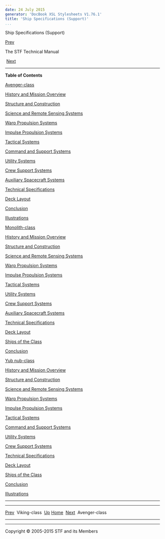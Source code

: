 ```yaml
---
date: 24 July 2015
generator: 'DocBook XSL Stylesheets V1.76.1'
title: 'Ship Specifications (Support)'
...
```


Ship Specifications (Support)

[Prev](viking.html) 

The STF Technical Manual

 [Next](avenger.html)

* * * * *

**Table of Contents**

[Avenger-class](avenger.html)

[History and Mission Overview](avenger.html#idp140478703894160)

[Structure and Construction](avenger.html#idp140478703899152)

[Science and Remote Sensing Systems](avenger.html#idp140478703904336)

[Warp Propulsion Systems](avenger.html#idp140478703917824)

[Impulse Propulsion Systems](avenger.html#idp140478703922944)

[Tactical Systems](avenger.html#idp140478703926112)

[Command and Support Systems](avenger.html#idp140478703935888)

[Utility Systems](avenger.html#idp140478703949408)

[Crew Support Systems](avenger.html#idp140478703959344)

[Auxiliary Spacecraft Systems](avenger.html#idp140478703974704)

[Technical Specifications](avenger.html#idp140478703987152)

[Deck Layout](avenger.html#idp140478704027648)

[Conclusion](avenger.html#idp140478704054704)

[Illustrations](avenger.html#idp140478704056464)

[Monolith-class](monolith.html)

[History and Mission Overview](monolith.html#idp140478704098112)

[Structure and Construction](monolith.html#idp140478704101152)

[Science and Remote Sensing Systems](monolith.html#idp140478704114640)

[Warp Propulsion Systems](monolith.html#idp140478704120976)

[Impulse Propulsion Systems](monolith.html#idp140478704123216)

[Tactical Systems](monolith.html#idp140478704125232)

[Utility Systems](monolith.html#idp140478698142976)

[Crew Support Systems](monolith.html#idp140478698148112)

[Auxiliary Spacecraft Systems](monolith.html#idp140478697475520)

[Technical Specifications](monolith.html#idp140478697476976)

[Deck Layout](monolith.html#idp140478699617616)

[Ships of the Class](monolith.html#idp140478699655344)

[Conclusion](monolith.html#idp140478699686608)

[Yub nub-class](yub_nub.html)

[History and Mission Overview](yub_nub.html#idp140478700178832)

[Structure and Construction](yub_nub.html#idp140478700190912)

[Science and Remote Sensing Systems](yub_nub.html#idp140478700196624)

[Warp Propulsion Systems](yub_nub.html#idp140478700204336)

[Impulse Propulsion Systems](yub_nub.html#idp140478700208496)

[Tactical Systems](yub_nub.html#idp140478700212112)

[Command and Support Systems](yub_nub.html#idp140478700220064)

[Utility Systems](yub_nub.html#idp140478700223456)

[Crew Support Systems](yub_nub.html#idp140478700229984)

[Technical Specifications](yub_nub.html#idp140478700246112)

[Deck Layout](yub_nub.html#idp140478700287408)

[Ships of the Class](yub_nub.html#idp140478700300336)

[Conclusion](yub_nub.html#idp140478700331040)

[Illustrations](yub_nub.html#idp140478700334416)

* * * * *

  ------------------------ ------------------------ ------------------------
  [Prev](viking.html)      Viking-class 
  [Up](index.html)         [Home](../index.html)
   [Next](avenger.html)     Avenger-class
  ------------------------ ------------------------ ------------------------

* * * * *

Copyright © 2005-2015 STF and its Members
